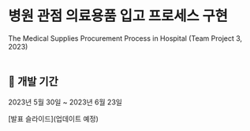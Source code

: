 # 병원 관점 의료용품 입고 프로세스 구현 
The Medical Supplies Procurement Process in Hospital (Team Project 3, 2023) <br><br>

## 📆 개발 기간
2023년 5월 30일 ~ 2023년 6월 23일

[발표 슬라이드](업데이트 예정)
